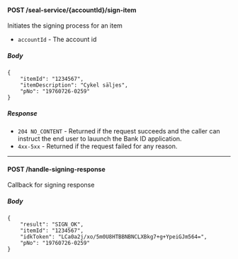 #### POST /seal-service/{accountId}/sign-item

Initiates the signing process for an item

* `accountId` - The account id

##### Body
```
{
    "itemId": "1234567", 
    "itemDescription": "Cykel säljes",
    "pNo": "19760726-0259"
}
```

##### Response

* `204 NO_CONTENT` - Returned if the request succeeds and the caller can instruct the end user to lauunch the Bank ID application.
* `4xx-5xx` - Returned if the request failed for any reason.

---

#### POST /handle-signing-response

Callback for signing response 

##### Body
```
{
    "result": "SIGN_OK",
    "itemId": "1234567",
    "idkToken": "LCa0a2j/xo/5m0U8HTBBNBNCLXBkg7+g+YpeiGJm564=",
    "pNo": "19760726-0259"
}
```

